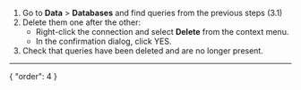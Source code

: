 1. Go to **Data** > **Databases** and find queries from the previous steps (3.1)
1. Delete them one after the other:
    - Right-click the connection and select **Delete** from the context menu.
    - In the confirmation dialog, click YES.
1. Check that queries have been deleted and are no longer present.
---
{
  "order": 4
}